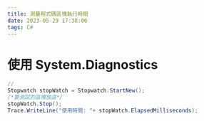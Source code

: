 ```yaml
---
title: 測量程式碼區塊執行時間
date: 2023-05-29 17:38:06
tags: C#
---
```

# 使用 System.Diagnostics

```csharp
//
Stopwatch stopWatch = Stopwatch.StartNew();
/*要測試的區塊放這*/
stopWatch.Stop();
Trace.WriteLine("使用時間: "+ stopWatch.ElapsedMilliseconds);
```
